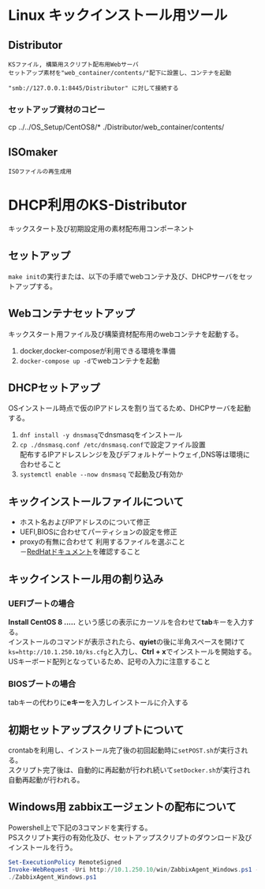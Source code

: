 # Linux キックインストール用ツール

## Distributor
    KSファイル, 構築用スクリプト配布用Webサーバ
    セットアップ素材を"web_container/contents/"配下に設置し、コンテナを起動
    
    "smb://127.0.0.1:8445/Distributor" に対して接続する

### セットアップ資材のコピー
cp ../../OS_Setup/CentOS8/* ./Distributor/web_container/contents/

## ISOmaker
    ISOファイルの再生成用

# DHCP利用のKS-Distributor
キックスタート及び初期設定用の素材配布用コンポーネント

## セットアップ
`make init`の実行または、以下の手順でwebコンテナ及び、DHCPサーバをセットアップする。  

## Webコンテナセットアップ
キックスタート用ファイル及び構築資材配布用のwebコンテナを起動する。
1. docker,docker-composeが利用できる環境を準備
2. `docker-compose up -d`でwebコンテナを起動

## DHCPセットアップ 
OSインストール時点で仮のIPアドレスを割り当てるため、DHCPサーバを起動する。
1. `dnf install -y dnsmasq`でdnsmasqをインストール
2. `cp ./dnsmasq.conf /etc/dnsmasq.conf`で設定ファイル設置  
配布するIPアドレスレンジを及びデフォルトゲートウェイ,DNS等は環境に合わせること  
3. `systemctl enable --now dnsmasq` で起動及び有効か


## キックインストールファイルについて
- ホスト名およびIPアドレスのについて修正  
- UEFI,BIOSに合わせてパーティションの設定を修正
- proxyの有無に合わせて 利用するファイルを選ぶこと  
－[RedHatドキュメント](https://access.redhat.com/documentation/ja-jp/red_hat_enterprise_linux/8/html/performing_an_advanced_rhel_installation/index)を確認すること

## キックインストール用の割り込み
### UEFIブートの場合
**Install CentOS 8 .....** という感じの表示にカーソルを合わせて**tab**キーを入力する。  
インストールのコマンドが表示されたら、**qyiet**の後に半角スペースを開けて  
`ks=http://10.1.250.10/ks.cfg`と入力し、**Ctrl + x**でインストールを開始する。  
  USキーボード配列となっているため、記号の入力に注意すること 

### BIOSブートの場合
tabキーの代わりに**eキー**を入力しインストールに介入する

## 初期セットアップスクリプトについて
crontabを利用し、インストール完了後の初回起動時に`setPOST.sh`が実行される。  
スクリプト完了後は、自動的に再起動が行われ続いて`setDocker.sh`が実行され自動再起動が行われる。  

## Windows用 zabbixエージェントの配布について
Powershell上で下記の3コマンドを実行する。  
PSスクリプト実行の有効化及び、セットアップスクリプトのダウンロード及びインストールを行う。
```ps1
Set-ExecutionPolicy RemoteSigned
Invoke-WebRequest -Uri http://10.1.250.10/win/ZabbixAgent_Windows.ps1 -OutFile ./ZabbixAgent_Windows.ps1
./ZabbixAgent_Windows.ps1
```
